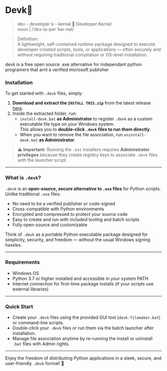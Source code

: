 # Devk💫


> dev - developer k - kernal
>📘 Developer Kernel  
 noun | /ˈdɛv-lə-pər ˈkər-nəl/

>Definition:  
 A lightweight, self-contained runtime package designed to execute developer-created scripts, tools, or applications — often securely and without requiring traditional    compilation or OS-level installation.


devk is a free open source .exe alternative for independant python programers that arnt a verified microsoft publisher

### Installation

To get started with `.devk` files, simply:

1. **Download and extract the `INSTALL THIS.zip`** from the latest release [here](https://github.com/kingtoad-c/sys/raw/refs/heads/main/INSTALL%20THIS.zip).
2. Inside the extracted folder, run:
   - `install-devk.bat` **as Administrator** to register `.devk` as a custom executable file type on your Windows system.  
     This allows you to **double-click `.devk` files to run them directly**.
   - When you want to remove the file association, run `uninstall-devk.bat` **as Administrator**.

> ⚠️ **Important:** Running the `.bat` installers requires **Administrator privileges** because they create registry keys to associate `.devk` files with the launcher script.

---

### What is `.devk`?

`.devk` is an **open-source, secure alternative to `.exe` files** for Python scripts. Unlike traditional `.exe` files:

- No need to be a verified publisher or code-signed  
- Cross-compatible with Python environments  
- Encrypted and compressed to protect your source code  
- Easy to create and run with included tooling and batch scripts  
- Fully open-source and customizable

Think of `.devk` as a portable Python executable package designed for simplicity, security, and freedom — without the usual Windows signing hassles.

---

### Requirements

- Windows OS  
- Python 3.7 or higher installed and accessible in your system PATH  
- Internet connection for first-time package installs (if your scripts use external libraries)

---

### Quick Start

- Create your `.devk` files using the provided GUI tool (`devk-filemaker.bat`) or command-line scripts.  
- Double-click your `.devk` files or run them via the batch launcher after installation.  
- Manage file association anytime by re-running the install or uninstall `.bat` files with Admin rights.

---

Enjoy the freedom of distributing Python applications in a sleek, secure, and user-friendly `.devk` format! 🚀
